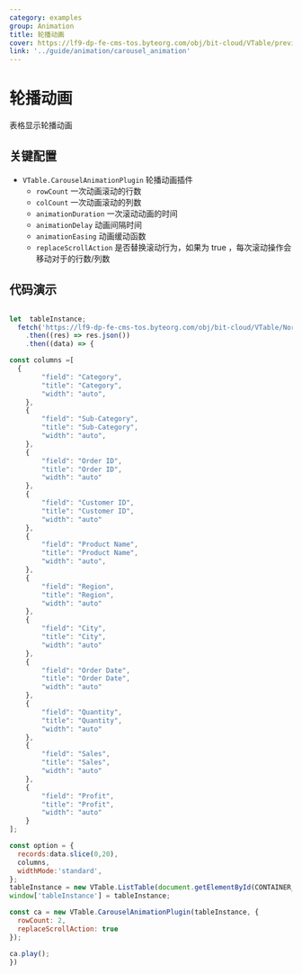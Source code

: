 ```yaml
---
category: examples
group: Animation
title: 轮播动画
cover: https://lf9-dp-fe-cms-tos.byteorg.com/obj/bit-cloud/VTable/preview/carousel-animation.gif
link: '../guide/animation/carousel_animation'
---
```


# 轮播动画

表格显示轮播动画

## 关键配置

- `VTable.CarouselAnimationPlugin`  轮播动画插件
  - `rowCount` 一次动画滚动的行数
  - `colCount` 一次动画滚动的列数
  - `animationDuration` 一次滚动动画的时间
  - `animationDelay` 动画间隔时间
  - `animationEasing` 动画缓动函数
  - `replaceScrollAction` 是否替换滚动行为，如果为 true ，每次滚动操作会移动对于的行数/列数

## 代码演示

```javascript livedemo template=vtable

let  tableInstance;
  fetch('https://lf9-dp-fe-cms-tos.byteorg.com/obj/bit-cloud/VTable/North_American_Superstore_data100.json')
    .then((res) => res.json())
    .then((data) => {

const columns =[
  {
        "field": "Category",
        "title": "Category",
        "width": "auto",
    },
    {
        "field": "Sub-Category",
        "title": "Sub-Category",
        "width": "auto",
    },
    {
        "field": "Order ID",
        "title": "Order ID",
        "width": "auto"
    },
    {
        "field": "Customer ID",
        "title": "Customer ID",
        "width": "auto"
    },
    {
        "field": "Product Name",
        "title": "Product Name",
        "width": "auto",
    },
    {
        "field": "Region",
        "title": "Region",
        "width": "auto"
    },
    {
        "field": "City",
        "title": "City",
        "width": "auto"
    },
    {
        "field": "Order Date",
        "title": "Order Date",
        "width": "auto"
    },
    {
        "field": "Quantity",
        "title": "Quantity",
        "width": "auto"
    },
    {
        "field": "Sales",
        "title": "Sales",
        "width": "auto"
    },
    {
        "field": "Profit",
        "title": "Profit",
        "width": "auto"
    }
];

const option = {
  records:data.slice(0,20),
  columns,
  widthMode:'standard',
};
tableInstance = new VTable.ListTable(document.getElementById(CONTAINER_ID),option);
window['tableInstance'] = tableInstance;

const ca = new VTable.CarouselAnimationPlugin(tableInstance, {
  rowCount: 2,
  replaceScrollAction: true
});

ca.play();
})
```
